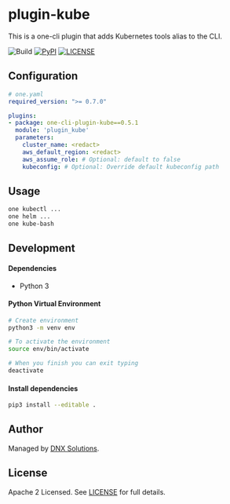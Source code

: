 # plugin-kube

This is a one-cli plugin that adds Kubernetes tools alias to the CLI.

![Build](https://github.com/DNXLabs/plugin-dnx-assume/workflows/Build/badge.svg)
[![PyPI](https://badge.fury.io/py/one-cli-plugin-dnx-assume.svg)](https://pypi.python.org/pypi/one-cli-plugin-dnx-assume/)
[![LICENSE](https://img.shields.io/github/license/DNXLabs/plugin-dnx-assume)](https://github.com/DNXLabs/plugin-dnx-assume/blob/master/LICENSE)

## Configuration

```yaml
# one.yaml
required_version: ">= 0.7.0"

plugins:
- package: one-cli-plugin-kube==0.5.1
  module: 'plugin_kube'
  parameters:
    cluster_name: <redact>
    aws_default_region: <redact>
    aws_assume_role: # Optional: default to false
    kubeconfig: # Optional: Override default kubeconfig path
```

## Usage

```bash
one kubectl ...
one helm ...
one kube-bash
```

## Development

#### Dependencies

- Python 3

#### Python Virtual Environment

```bash
# Create environment
python3 -m venv env

# To activate the environment
source env/bin/activate

# When you finish you can exit typing
deactivate
```

#### Install dependencies

```bash
pip3 install --editable .
```

## Author

Managed by [DNX Solutions](https://github.com/DNXLabs).

## License

Apache 2 Licensed. See [LICENSE](https://github.com/DNXLabs/plugin-kube/blob/master/LICENSE) for full details.
